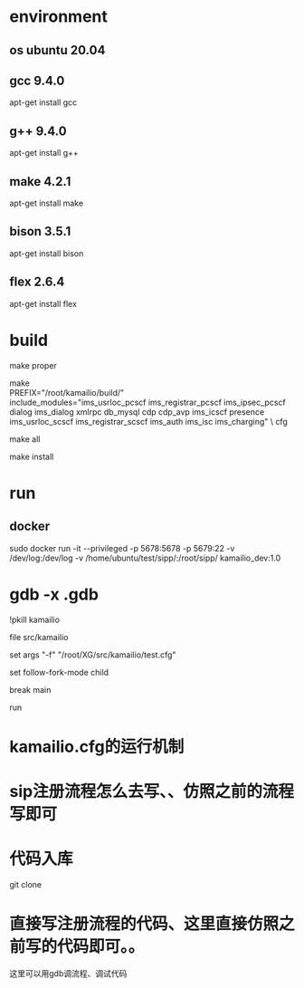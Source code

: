 # environment

## os ubuntu 20.04

## gcc 9.4.0

apt-get install gcc

## g++ 9.4.0

apt-get install g++

## make 4.2.1 

apt-get install make

## bison 3.5.1

apt-get install bison

## flex 2.6.4

apt-get install flex  

# build

make proper

make \
    PREFIX="/root/kamailio/build/" \
    include_modules="ims_usrloc_pcscf ims_registrar_pcscf ims_ipsec_pcscf dialog ims_dialog xmlrpc db_mysql cdp cdp_avp ims_icscf presence ims_usrloc_scscf ims_registrar_scscf ims_auth ims_isc ims_charging" \ 
    cfg

make all

make install

# run

## docker

sudo docker run -it --privileged  -p 5678:5678 -p 5679:22  -v /dev/log:/dev/log -v /home/ubuntu/test/sipp/:/root/sipp/ kamailio_dev:1.0


# gdb -x .gdb

!pkill kamailio

file src/kamailio

set args "-f" "/root/XG/src/kamailio/test.cfg"

set follow-fork-mode child

break main

run

# kamailio.cfg的运行机制

# sip注册流程怎么去写、、仿照之前的流程写即可

# 代码入库

git clone 

# 直接写注册流程的代码、这里直接仿照之前写的代码即可。。

这里可以用gdb调流程、调试代码

# 
